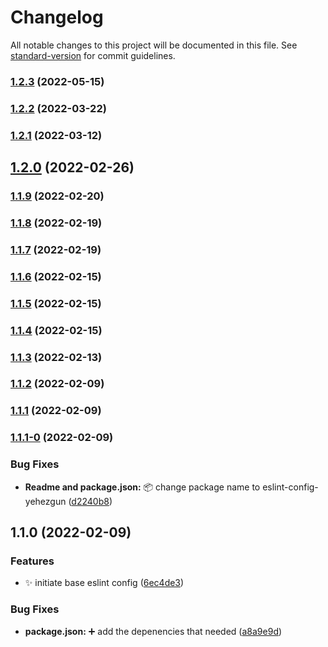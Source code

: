 # Changelog

All notable changes to this project will be documented in this file. See [standard-version](https://github.com/conventional-changelog/standard-version) for commit guidelines.

### [1.2.3](https://github.com/yehezkielgunawan/eslint-yehezgun/compare/v1.2.2...v1.2.3) (2022-05-15)

### [1.2.2](https://github.com/yehezkielgunawan/eslint-yehezgun/compare/v1.2.1...v1.2.2) (2022-03-22)

### [1.2.1](https://github.com/yehezkielgunawan/eslint-yehezgun/compare/v1.2.0...v1.2.1) (2022-03-12)

## [1.2.0](https://github.com/yehezkielgunawan/eslint-yehezgun/compare/v1.1.9...v1.2.0) (2022-02-26)

### [1.1.9](https://github.com/yehezkielgunawan/eslint-yehezgun/compare/v1.1.8...v1.1.9) (2022-02-20)

### [1.1.8](https://github.com/yehezkielgunawan/eslint-yehezgun/compare/v1.1.7...v1.1.8) (2022-02-19)

### [1.1.7](https://github.com/yehezkielgunawan/eslint-yehezgun/compare/v1.1.6...v1.1.7) (2022-02-19)

### [1.1.6](https://github.com/yehezkielgunawan/eslint-yehezgun/compare/v1.1.5...v1.1.6) (2022-02-15)

### [1.1.5](https://github.com/yehezkielgunawan/eslint-yehezgun/compare/v1.1.4...v1.1.5) (2022-02-15)

### [1.1.4](https://github.com/yehezkielgunawan/eslint-yehezgun/compare/v1.1.3...v1.1.4) (2022-02-15)

### [1.1.3](https://github.com/yehezkielgunawan/eslint-yehezgun/compare/v1.1.1...v1.1.3) (2022-02-13)

### [1.1.2](https://github.com/yehezkielgunawan/eslint-yehezgun/compare/v1.1.1...v1.1.2) (2022-02-09)

### [1.1.1](https://github.com/yehezkielgunawan/eslint-yehezgun/compare/v1.1.1-0...v1.1.1) (2022-02-09)

### [1.1.1-0](https://github.com/yehezkielgunawan/eslint-yehezgun/compare/v1.1.0...v1.1.1-0) (2022-02-09)


### Bug Fixes

* **Readme and package.json:** :package: change package name to eslint-config-yehezgun ([d2240b8](https://github.com/yehezkielgunawan/eslint-yehezgun/commit/d2240b8f150bae8a457fb18e945296bbb6902f93))

## 1.1.0 (2022-02-09)


### Features

* :sparkles: initiate base eslint config ([6ec4de3](https://github.com/yehezkielgunawan/eslint-yehezgun/commit/6ec4de3bb0d4ad467c0dbf7656760917bcb31786))


### Bug Fixes

* **package.json:** :heavy_plus_sign: add the depenencies that needed ([a8a9e9d](https://github.com/yehezkielgunawan/eslint-yehezgun/commit/a8a9e9de6e122f1179956c15105f8714e95a10d8))
